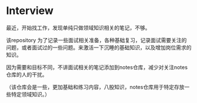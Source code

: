 # Interview
最近，开始找工作，发现单纯只做领域知识相关的笔记，不够。

该repository 为了记录一些面试相关准备，各种基础复习，记录面试需要关注的问题，或者面试过的一些问题。来激活一下沉睡的基础知识，以及增加岗位需求的知识。

因为需要和目标不同，不讲面试相关的笔记添加到notes仓库，减少对关注notes仓库的人的干扰。

（该仓库会是一些，更加基础和练习内容，八股知识，notes仓库用于特定存放一些特定领域知识。）


